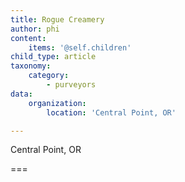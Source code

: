 ```yaml
---
title: Rogue Creamery
author: phi
content:
    items: '@self.children'
child_type: article
taxonomy:
    category:
        - purveyors
data:
    organization:
        location: 'Central Point, OR'

---
```


<span class="loc">Central Point, OR</span>

===


